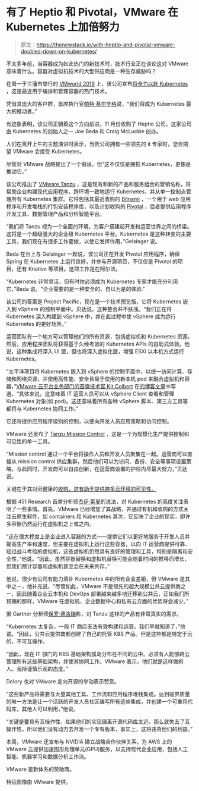 # 有了 Heptio 和 Pivotal，VMware 在 Kubernetes 上加倍努力

> 原文：<https://thenewstack.io/with-heptio-and-pivotal-vmware-doubles-down-on-kubernetes/>

不太多年前，当容器成为如此热门的新技术时，技术行业正在谈论这对 VMware 意味着什么。容器对虚拟机技术的大型供应商是一种生存威胁吗？

在周一于三藩市举行的 [VMworld 2019](https://www.vmworld.com/en/us/index.html) 上，该公司宣布[将全力以赴 Kubernetes](/vmwares-project-pacific-integrates-vsphere-with-kubernetes/) ，这是最近用于编排和管理容器的热门技术。

凭借其庞大的客户群，首席执行官[帕特·基尔辛格](https://www.linkedin.com/in/patgelsinger/)说，“我们将成为 Kubernetes 最大的推动者。”

有迹象表明，该公司正朝着这个方向前进，11 月份收购了 Heptio 公司，这家公司由 Kubernetes 的创始人之一 Joe Beda 和 Craig McLuckie 创办。

人们在离开上午的主题演讲时表示，当贵公司拥有一些领先的 it 专家时，您会期望 VMware 会接受 Kubernetes。

尽管对 VMware 战略提出了一个假设，但“这不仅仅是拥抱 Kubernetes，更像是推动它。”

该公司推出了 [VMware Tanzu](https://www.youtube.com/watch?v=rYO4WrPKWI8) ，这是现有和新的产品和服务组合的营销名称，将帮助企业构建现代应用程序，跨环境一致地运行 Kubernetes，并从单一控制点管理所有 Kubernetes 集群。它将包括其最近收购的 [Bitnami](https://bitnami.com/) ，一个用于 web 应用程序和开发堆栈的打包安装程序库，以及计划收购的 [Pivotal](https://pivotal.io/) ，后者提供应用程序开发工具、数据管理产品和分析智能平台。

“我们将 Tanzu 视为一个全面的环境，为客户搭建起开发和运营世界之间的桥梁。这将是一个超级强大的企业级 Kubernetes 平台。Kubernetes 是这种转变的主要工具，我们现在有很多工作要做，以使它发挥作用，”Gelsinger 说。

Beda 在台上与 Gelsinger 一起说，该公司正在开发 Pivotal 应用程序，确保 Spring 在 Kubernetes 上运行良好，并参与开源项目，不仅仅是 Pivotal 的项目，还有 Knative 等项目。这项工作是在阿尔法。

“Kubernetes 非常灵活，但有时你必须成为 Kubernetes 专家才能充分利用它，”Beda 说。"企业需要的是一种安全的、自以为是的体验."

该公司的答案是 Project Pacific，现在是一个技术预览版，它将 Kubernetes 嵌入到 vSphere 的控制平面中。贝达说，这种整合并不肤浅。“我们正在将 Kubernetes 深入构建到 vSphere 中，并在此过程中使 vSphere 成为运行 Kubernetes 的更好场所。”

运营团队有一个地方可以管理他们的所有资源，包括虚拟机和 Kubernetes 资源。然后，应用程序团队将获得基于久经考验的 Kubernetes APIs 的自助式体验。他说，这种集成将深入 UI 层，但也将深入虚拟化层，增强 ESXi 以本机方式运行 Kubernetes。

“太平洋项目将 Kubernetes 嵌入到 vSphere 的控制平面中，以统一访问计算、存储和网络资源，并使用高性能、安全且易于使用的新本机 pod 来融合虚拟机和容器，”[VMware 云平台业务部门的首席技术官 Kit Colbert](https://www.linkedin.com/in/kitcolbert/) 在[的博客文章](https://blogs.vmware.com/vsphere/2019/08/introducing-project-pacific.html)中写道。“具体来说，这意味着 IT 运营人员可以从 vSphere Client 查看和管理 Kubernetes 对象(如 pod)。这还意味着所有各种 vSphere 脚本、第三方工具等都将与 Kubernetes 协同工作。”

它还将提供应用程序级别的控制，以便向开发人员应用策略和访问控制。

VMware 还发布了 [Tanzu Mission Control](https://blogs.vmware.com/cloudnative/2019/08/26/vmware-tanzu-mission-control/) ，这是一个为规模化生产提供控制和可见性的单一工具。

“Mission control 通过一个平台将操作人员和开发人员聚集在一起。运营商可以直接从 mission control 供应集群，然后他们可以为访问、备份、安全等事项设置策略。与此同时，开发商可以自由创新，在运营商设置的护栏内尽最大努力，”贝达说。

关键在于其对云健康的[收购，这有助于提供跨多云环境的可见性。](https://techcrunch.com/2018/08/27/vmware-acquires-cloudhealth-technologies-for-multi-cloud-management/)

根据 451 Research 首席分析师[杰伊·莱曼](https://twitter.com/ripcitylyman?lang=en)的说法，对 Kubernetes 的高度关注表明了一些事情。首先，VMware 已经增加了其战略，并通过有机和收购的方式关注云原生软件，如 containers 和 Kubernetes 其次，它反映了企业的现实，即许多容器仍然运行在虚拟机之上或之内。

“这在很大程度上是企业进入容器的方式——提供它们以更好地服务于开发人员并提高生产率和速度，但主要在虚拟机上运行这些容器，以向 IT 运营商提供可靠、经过战斗考验的虚拟机，这些虚拟机仍然具有良好的管理和工具，特别是隔离和安全性，”他说。“因此，虽然容器替换和虚拟机替换可能会随着时间的推移而增长，但我们预计容器和虚拟机甚至会在未来共存。”

他说，很少有公司有能力填补 Kubernetes 中的所有企业差距，但 VMware 是其中之一，他补充说，“尽管如此，VMware 不是领先的超大规模公共云提供商之一，因此随着企业云本机和 DevOps 部署越来越多地迁移到公共云，正如我们所预期的那样，VMware 在虚拟机、企业数据中心和私有云方面的优势将会减少。”

据 Gartner 分析师[保罗·德洛瑞](https://www.gartner.com/analyst/52496/Paul-Delory)称，对 Tanzu 这样的产品有非常真实的需求。

“Kubernetes 太复杂，一般 IT 商店无法有效构建和运营。我们早就知道了，”他说。“因此，公共云提供商都创建了自己的托管 K8S 产品。但是这些都是特定于云的，不可互操作。

“因此，现在 IT 部门的 K8S 基础架构孤岛分布在不同的云中。必须有人能够跨云管理所有这些基础架构，并使其协同工作。VMware 表示，他们就是这样做的人。我持谨慎乐观的态度。”

Delory 也对 VMware 走向开源的举动表示赞赏。

“这些新产品将需要与大量其他工具、工作流和应用程序堆栈集成。达到临界质量的唯一方法是让一个活跃的开发人员社区编写所有这些集成，并创建一个可重用代码库，其他人可以利用，”他说。

“关键是要具有互操作性，如果他们的实现偏离开源代码库太远，那么就失去了互操作性。所以他们没有动力去开发一个专有版本，事实上，这将违背他们的利益。”

本周，VMware 还宣布与 NVIDIA 建立战略合作伙伴关系，为 AWS 上的 VMware 云提供加速图形处理单元(GPU)服务，以支持现代企业应用，包括人工智能、机器学习和数据分析工作流。

VMware 是新体系的赞助商。

特征图像由 VMware 提供。

<svg xmlns:xlink="http://www.w3.org/1999/xlink" viewBox="0 0 68 31" version="1.1"><title>Group</title> <desc>Created with Sketch.</desc></svg>